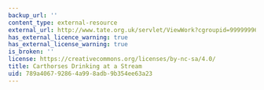 ```yaml
---
backup_url: ''
content_type: external-resource
external_url: http://www.tate.org.uk/servlet/ViewWork?cgroupid=999999961&workid=4894&searchid=8407&tabview=image
has_external_licence_warning: true
has_external_license_warning: true
is_broken: ''
license: https://creativecommons.org/licenses/by-nc-sa/4.0/
title: Carthorses Drinking at a Stream
uid: 789a4067-9286-4a99-8adb-9b354ee63a23
---
```

